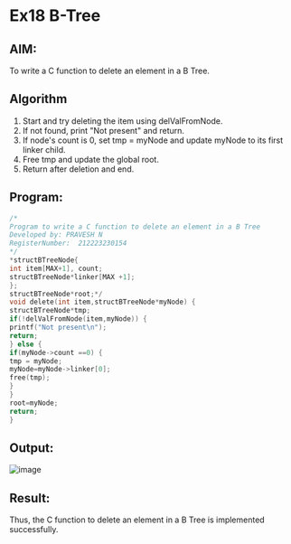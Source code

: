# Ex18 B-Tree
## AIM:
To write a C function to delete an element in a B Tree.
## Algorithm
1. Start and try deleting the item using delValFromNode.
2. If not found, print "Not present" and return.
3. If node's count is 0, set tmp = myNode and update myNode to its first linker child.
4. Free tmp and update the global root.
5. Return after deletion and end.

## Program:
```c
/*
Program to write a C function to delete an element in a B Tree
Developed by: PRAVESH N
RegisterNumber:  212223230154
*/
*structBTreeNode{
int item[MAX+1], count;
structBTreeNode*linker[MAX +1];
};
structBTreeNode*root;*/
void delete(int item,structBTreeNode*myNode) {
structBTreeNode*tmp;
if(!delValFromNode(item,myNode)) {
printf("Not present\n");
return;
} else {
if(myNode->count ==0) {
tmp = myNode;
myNode=myNode->linker[0];
free(tmp);
}
}
root=myNode;
return;
}
```

## Output:

![image](https://github.com/user-attachments/assets/7c1a07ec-9992-4dda-8e46-03c28cfe9e41)


## Result:
Thus, the C function to delete an element in a B Tree is implemented successfully.
